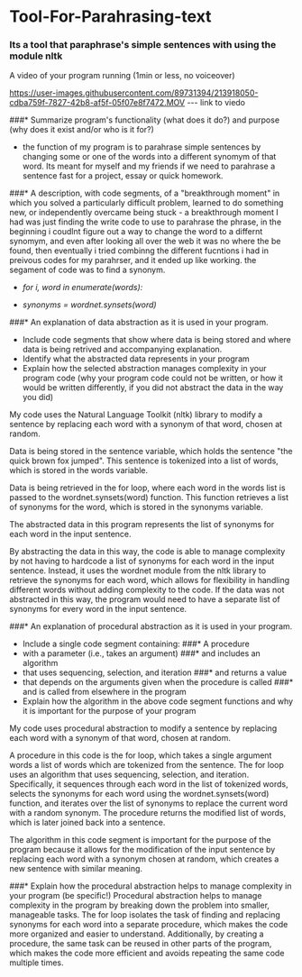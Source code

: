 # Tool-For-Parahrasing-text
### Its a tool that paraphrase's simple sentences with using the module nltk
 A video of your program running (1min or less, no voiceover)


https://user-images.githubusercontent.com/89731394/213918050-cdba759f-7827-42b8-af5f-05f07e8f7472.MOV --- link to viedo


###* Summarize program's functionality (what does it do?) and purpose (why does it exist and/or who is it for?)
   - the function of my program is to parahrase simple sentences by changing some or one of the words into a different synomym of that word. Its meant for myself and my friends if we need to parahrase a sentence fast for a project, essay or quick homework.


###* A description, with code segments, of a "breakthrough moment" in which you solved a particularly difficult problem, learned to do something new, or independently overcame being stuck
    - a breakthrough moment I had was just finding the write code to use to parahrase the phrase, in the beginning i coudlnt figure out a way to change the word to a differnt synomym, and even after looking all over the web it was no where the be found, then eventually i tried combinng the different fucntions i had in preivous codes for my parahrser, and it ended up like working. the segament of code was to find a synonym. 
    
   - *for i, word in enumerate(words):*
 
   - *synonyms = wordnet.synsets(word)*


###* An explanation of data abstraction as it is used in your program.
  - Include code segments that show where data is being stored and where data is being retrived and accompanying explanation.
  - Identify what the abstracted data represents in your program
  - Explain how the selected abstraction manages complexity in your program code (why your program code could not be written, or how it would be written differently, if you did not abstract the data in the way you did)

My code uses the Natural Language Toolkit (nltk) library to modify a sentence by replacing each word with a synonym of that word, chosen at random.

Data is being stored in the sentence variable, which holds the sentence "the quick brown fox jumped". This sentence is tokenized into a list of words, which is stored in the words variable.

Data is being retrieved in the for loop, where each word in the words list is passed to the wordnet.synsets(word) function. This function retrieves a list of synonyms for the word, which is stored in the synonyms variable.

The abstracted data in this program represents the list of synonyms for each word in the input sentence.

By abstracting the data in this way, the code is able to manage complexity by not having to hardcode a list of synonyms for each word in the input sentence. Instead, it uses the wordnet module from the nltk library to retrieve the synonyms for each word, which allows for flexibility in handling different words without adding complexity to the code. If the data was not abstracted in this way, the program would need to have a separate list of synonyms for every word in the input sentence.



###* An explanation of procedural abstraction as it is used in your program.
  - Include a single code segment containing:
###* A procedure
  - with a parameter (i.e., takes an argument)
###* and includes an algorithm
  - that uses sequencing, selection, and iteration
###* and returns a value
  - that depends on the arguments given when the procedure is called
###* and is called from elsewhere in the program
  - Explain how the algorithm in the above code segment functions and why it is important for the purpose of your program

My code uses procedural abstraction to modify a sentence by replacing each word with a synonym of that word, chosen at random.

A procedure in this code is the for loop, which takes a single argument words a list of words which are tokenized from the sentence. The for loop uses an algorithm that uses sequencing, selection, and iteration. Specifically, it sequences through each word in the list of tokenized words, selects the synonyms for each word using the wordnet.synsets(word) function, and iterates over the list of synonyms to replace the current word with a random synonym. The procedure returns the modified list of words, which is later joined back into a sentence.

The algorithm in this code segment is important for the purpose of the program because it allows for the modification of the input sentence by replacing each word with a synonym chosen at random, which creates a new sentence with similar meaning.
 
 
###* Explain how the procedural abstraction helps to manage complexity in your program (be specific!)
Procedural abstraction helps to manage complexity in the program by breaking down the problem into smaller, manageable tasks. The for loop isolates the task of finding and replacing synonyms for each word into a separate procedure, which makes the code more organized and easier to understand. Additionally, by creating a procedure, the same task can be reused in other parts of the program, which makes the code more efficient and avoids repeating the same code multiple times.
